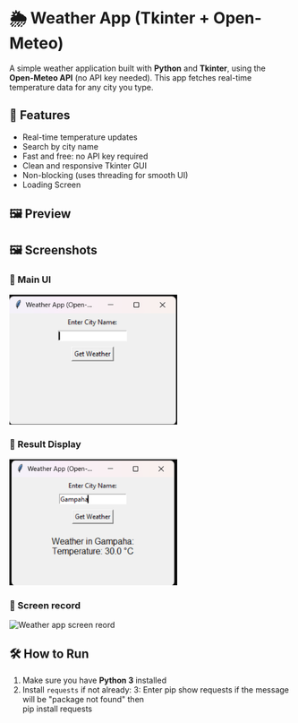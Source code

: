 # 🌦️ Weather App (Tkinter + Open-Meteo)

A simple weather application built with **Python** and **Tkinter**, using the **Open-Meteo API** (no API key needed). This app fetches real-time temperature data for any city you type.

## 🚀 Features

- Real-time temperature updates
- Search by city name
- Fast and free: no API key required
- Clean and responsive Tkinter GUI
- Non-blocking (uses threading for smooth UI)
- Loading Screen

## 🖼️ Preview

## 🖼️ Screenshots

### 🔹 Main UI
<img src="preview of weatherapp.png" width="300">


### 🔹 Result Display
<img src="output of weatherapp.png" width="300">

### 🔹 Screen record
![Weather app screen reord](weatherappScreenrecord.gif)



## 🛠️ How to Run

1. Make sure you have **Python 3** installed
2. Install `requests` if not already:
3: Enter pip show requests if the message will be "package not found" then   
   pip install requests



